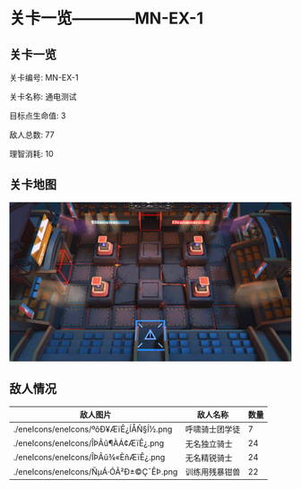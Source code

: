 # 关卡一览————MN-EX-1


## 关卡一览

关卡编号: MN-EX-1

关卡名称: 通电测试

目标点生命值: 3

敌人总数: 77

理智消耗: 10


## 关卡地图
![MN-EX-1](./oprMap/MN-EX-1.png)

## 敌人情况

| 敌人图片 | 敌人名称 | 数量  |
|---------|-----|-----|
| ./eneIcons/eneIcons/ºôÐ¥ÆïÊ¿ÍÅÑ§Í½.png| 呼啸骑士团学徒  |   7  |
| ./eneIcons/eneIcons/ÎÞÃû¶ÀÁ¢ÆïÊ¿.png| 无名独立骑士  |   24  |
| ./eneIcons/eneIcons/ÎÞÃû¾«ÈñÆïÊ¿.png| 无名精锐骑士  |   24  |
| ./eneIcons/eneIcons/ÑµÁ·ÓÃ²Ð±©Ç¯ÊÞ.png| 训练用残暴钳兽  |   22  |
